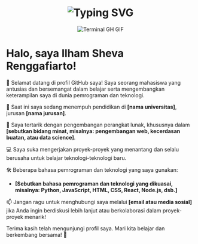 <div align="center">
    <h1><img src="https://readme-typing-svg.herokuapp.com?font=Jetbrains+mono&size=40&duration=3000&color=33FF33&center=true&vCenter=true&width=435&lines=Hey..+I'm+Ilham;This+is..;..my+Github..;" alt="Typing SVG"/></h1>
    <p><img src="termina-gh.gif" alt="Terminal GH GIF" /></p>
</div>

<!DOCTYPE html>
<html lang="id">
<head>
    <meta charset="UTF-8">
    <meta name="viewport" content="width=device-width, initial-scale=1.0">
    <title>Profil GitHub Ilham Sheva Renggafiarto</title>
</head>
<body>
    <h1>Halo, saya Ilham Sheva Renggafiarto!</h1>
    <p>👋 Selamat datang di profil GitHub saya! Saya seorang mahasiswa yang antusias dan bersemangat dalam belajar serta mengembangkan keterampilan saya di dunia pemrograman dan teknologi.</p>
    <p>🌱 Saat ini saya sedang menempuh pendidikan di <strong>[nama universitas]</strong>, jurusan <strong>[nama jurusan]</strong>.</p>
    <p>🔭 Saya tertarik dengan pengembangan perangkat lunak, khususnya dalam <strong>[sebutkan bidang minat, misalnya: pengembangan web, kecerdasan buatan, atau data science]</strong>.</p>
    <p>💻 Saya suka mengerjakan proyek-proyek yang menantang dan selalu berusaha untuk belajar teknologi-teknologi baru.</p>
    <p>🛠 Beberapa bahasa pemrograman dan teknologi yang saya gunakan:</p>
    <ul>
        <li><strong>[Sebutkan bahasa pemrograman dan teknologi yang dikuasai, misalnya: Python, JavaScript, HTML, CSS, React, Node.js, dsb.]</strong></li>
    </ul>
    <p>📫 Jangan ragu untuk menghubungi saya melalui <strong>[email atau media sosial]</strong> jika Anda ingin berdiskusi lebih lanjut atau berkolaborasi dalam proyek-proyek menarik!</p>
    <p>Terima kasih telah mengunjungi profil saya. Mari kita belajar dan berkembang bersama! 🚀</p>
</body>
</html>
